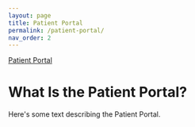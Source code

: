 ```yaml
---
layout: page
title: Patient Portal
permalink: /patient-portal/
nav_order: 2
---
```

[Patient Portal][patient-portal]

# What Is the Patient Portal?

Here's some text describing the Patient Portal.

[patient-portal]: https://www.medentmobile.com/portal/index.php?practice_id=8HPZ85s4
